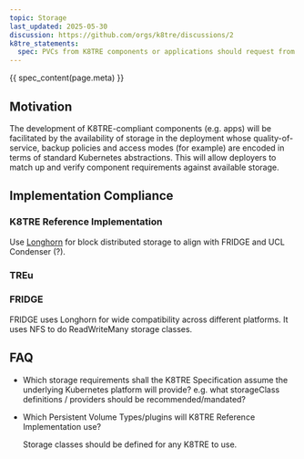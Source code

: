 ```yaml
---
topic: Storage
last_updated: 2025-05-30
discussion: https://github.com/orgs/k8tre/discussions/2
k8tre_statements:
  spec: PVCs from K8TRE components or applications should request from a set of pre-defined storage classes, not simply from the default storage class.  
---
```


{{ spec_content(page.meta) }}

## Motivation

The development of K8TRE-compliant components (e.g. apps) will be facilitated by the availability of storage in the deployment whose quality-of-service, backup policies and access modes (for example) are encoded in terms of standard Kubernetes abstractions. This will allow deployers to  match up and verify component requirements against available storage.

## Implementation Compliance

### K8TRE Reference Implementation

Use [Longhorn](https://longhorn.io/docs/1.9.0/deploy/install/install-with-kubectl/) for block distributed storage to align with FRIDGE and UCL Condenser (?).

### TREu

### FRIDGE

FRIDGE uses Longhorn for wide compatibility across different platforms. It uses NFS to do ReadWriteMany storage classes.

## FAQ

- Which storage requirements shall the K8TRE Specification assume the underlying Kubernetes platform will provide? e.g. what storageClass definitions / providers should be recommended/mandated?

- Which Persistent Volume Types/plugins will K8TRE Reference Implementation use?

    Storage classes should be defined for any K8TRE to use.
